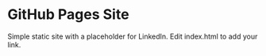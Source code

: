 # GitHub Pages Site

Simple static site with a placeholder for LinkedIn. Edit index.html to add your link.
